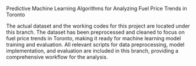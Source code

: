 Predictive Machine Learning Algorithms for Analyzing Fuel Price Trends in Toronto

The actual dataset and the working codes for this project are located under this branch. The dataset has been preprocessed and cleaned to focus on fuel price trends in Toronto, making it ready for machine learning model training and evaluation. All relevant scripts for data preprocessing, model implementation, and evaluation are included in this branch, providing a comprehensive workflow for the analysis.
